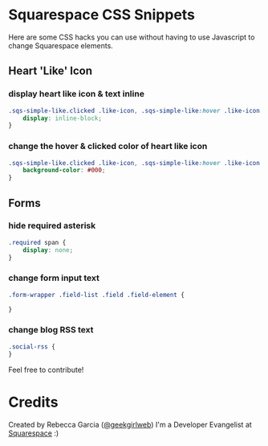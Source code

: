 Squarespace CSS Snippets
========================
Here are some CSS hacks you can use without having to use Javascript to change Squarespace elements.


## Heart 'Like' Icon 
### display heart like icon & text inline
```css
.sqs-simple-like.clicked .like-icon, .sqs-simple-like:hover .like-icon {
	display: inline-block;
}
```

### change the hover & clicked color of heart like icon
```css
.sqs-simple-like.clicked .like-icon, .sqs-simple-like:hover .like-icon {
	background-color: #000;
}
```

## Forms

### hide required asterisk
```css
.required span {
	display: none;
}
```

### change form input text
```css
.form-wrapper .field-list .field .field-element {

}
```

### change blog RSS text
```css
.social-rss { 
}
```

Feel free to contribute!

Credits
========

Created by Rebecca Garcia ([@geekgirlweb](http://twitter.com/geekgirlweb)) I'm a Developer Evangelist at [Squarespace](http://squarespace.com) :)